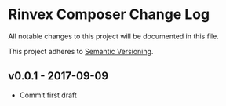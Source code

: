 # Rinvex Composer Change Log

All notable changes to this project will be documented in this file.

This project adheres to [Semantic Versioning](CONTRIBUTING.md).


## v0.0.1 - 2017-09-09
- Commit first draft

